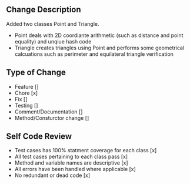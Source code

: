 ## Change Description 
Added two classes Point and Triangle. 
- Point deals with 2D coordiante arithmetic (such as distance and point equality) and unqiue hash code
- Triangle creates triangles using Point and performs some geometrical calcuations such as perimeter and equilateral triangle verification
  
## Type of Change
- Feature []
- Chore [x]
- Fix []
- Testing []
- Comment/Documentation []
- Method/Consturctor change []

## Self Code Review
- Test cases has 100% statment coverage for each class [x]
- All test cases pertaining to each class pass [x]
- Method and variable names are descriptive [x]
- All errors have been handled where applicable [x]
- No redundant or dead code [x]


